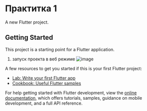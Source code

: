 # Практитка 1

A new Flutter project.

## Getting Started

This project is a starting point for a Flutter application.
1. запуск проекта в веб режиме
![image](https://github.com/user-attachments/assets/8e23b5fc-b7b9-40e5-b912-c43948ee936c)

A few resources to get you started if this is your first Flutter project:

- [Lab: Write your first Flutter app](https://docs.flutter.dev/get-started/codelab)
- [Cookbook: Useful Flutter samples](https://docs.flutter.dev/cookbook)

For help getting started with Flutter development, view the
[online documentation](https://docs.flutter.dev/), which offers tutorials,
samples, guidance on mobile development, and a full API reference.
